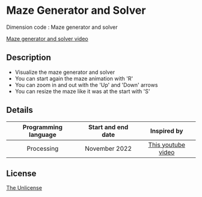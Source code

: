 # Maze Generator and Solver
Dimension code : Maze generator and solver

[Maze generator and solver video](https://user-images.githubusercontent.com/120074055/206792123-fa5cfab0-3aea-4cbc-aca5-f2ba2848c54b.mp4)

## Description
- Visualize the maze generator and solver
- You can start again the maze animation with 'R'
- You can zoom in and out with the 'Up' and 'Down' arrows
- You can resize the maze like it was at the start with 'S'

## Details
| Programming language | Start and end date | Inspired by |
| :---: | :---: | :---: |
| Processing | November 2022 | [This youtube video](https://youtu.be/K7vaT8bZRuk) |

## License

[The Unlicense](LICENSE)
